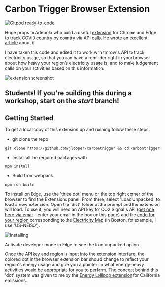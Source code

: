 # Carbon Trigger Browser Extension

[![Gitpod ready-to-code](https://img.shields.io/badge/Gitpod-ready--to--code-blue?logo=gitpod)](https://gitpod.io/#https://github.com/justintungonline/carbon-trigger-extension/tree/start)

Huge props to Adebola who build a useful [extension](https://github.com/onedebos/covtension) for Chrome and Edge to track COVID country by country via API calls. He wrote an excellent [article](https://blog.adebola.dev/how-to-build-a-chrome-extension-that-makes-api-calls/) about it.

I have taken this code and edited it to work with tmrow's API to track electricity usage, so that you can have a reminder right in your browser about how heavy your region's electricity usage is, and to make judgement calls on your activities based on this information.

![extension screenshot](extension-screenshot.png)

## Students! If you're building this during a workshop, start on the _start_ branch!

## Getting Started

To get a local copy of this extension up and running follow these steps.

-   git clone the repo

```
git clone https://github.com/jlooper/carbontrigger && cd carbontrigger
```

-   Install all the required packages with

```
npm install
```

-   Build from webpack

```
npm run build
```

To install on Edge, use the 'three dot' menu on the top right corner of the browser to find the Extensions panel. From there, select 'Load Unpacked' to load a new extension. Open the 'dist' folder at the prompt and the extension will load. To use it, you will need an API key for CO2 Signal's API ([get one here via email](https://www.co2signal.com/) - enter your email in the box on this page) and the [code for your region](http://api.electricitymap.org/v3/zones) corresponding to the [Electricity Map](https://www.electricitymap.org/map) (in Boston, for example, I use 'US-NEISO'). 

![installing](install-on-edge.png)

Activate developer mode in Edge to see the load unpacked option.

Once the API key and region is input into the extension interface, the colored dot in the browser extension bar should change to reflect your region's energy usage and give you a pointer on what energy-heavy activities would be appropriate for you to perform. The concept behind this 'dot' system was given to me by the [Energy Lollipop extension](https://energylollipop.com/) for California emissions.

